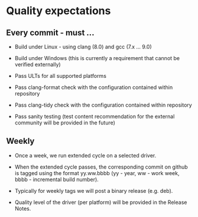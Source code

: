 # Quality expectations

## Every commit - must ...

* Build under Linux - using clang (8.0) and gcc (7.x ... 9.0)

* Build under Windows (this is currently a requirement that cannot be verified externally)

* Pass ULTs for all supported platforms

* Pass clang-format check with the configuration contained within repository

* Pass clang-tidy check with the configuration contained within repository

* Pass sanity testing (test content recommendation for the external community will be provided in the future)

## Weekly

* Once a week, we run extended cycle on a selected driver.

* When the extended cycle passes, the corresponding commit on github is tagged using the format yy.ww.bbbb (yy - year, ww - work week, bbbb - incremental build number).

* Typically for weekly tags we will post a binary release (e.g. deb).

* Quality level of the driver (per platform) will be provided in the Release Notes.
